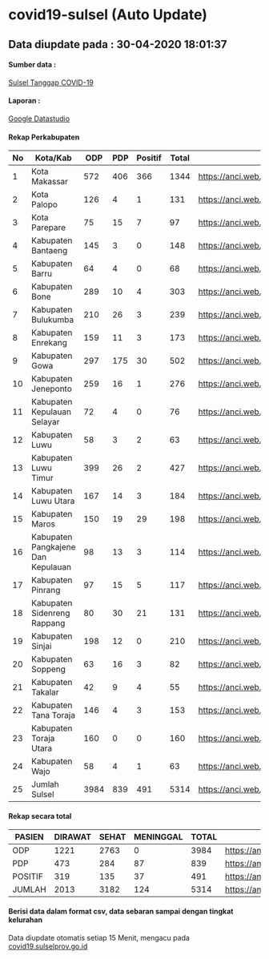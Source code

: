 
# covid19-sulsel (Auto Update)

## Data diupdate pada : 30-04-2020 18:01:37

#### Sumber data :
[Sulsel Tanggap COVID-19](https://covid19.sulselprov.go.id)

#### Laporan :
[Google Datastudio](https://datastudio.google.com/s/uzrboX-8kow)

#### Rekap Perkabupaten 
|No|Kota/Kab|ODP|PDP|Positif|Total|Link|
| --- | --- | --- | --- | --- | --- | --- |
|1|Kota Makassar|572|406|366|1344|https://anci.web.id/cor/kota_makassar|
|2|Kota Palopo|126|4|1|131|https://anci.web.id/cor/kota_palopo|
|3|Kota Parepare|75|15|7|97|https://anci.web.id/cor/kota_parepare|
|4|Kabupaten Bantaeng|145|3|0|148|https://anci.web.id/cor/kabupaten_bantaeng|
|5|Kabupaten Barru|64|4|0|68|https://anci.web.id/cor/kabupaten_barru|
|6|Kabupaten Bone|289|10|4|303|https://anci.web.id/cor/kabupaten_bone|
|7|Kabupaten Bulukumba|210|26|3|239|https://anci.web.id/cor/kabupaten_bulukumba|
|8|Kabupaten Enrekang|159|11|3|173|https://anci.web.id/cor/kabupaten_enrekang|
|9|Kabupaten Gowa|297|175|30|502|https://anci.web.id/cor/kabupaten_gowa|
|10|Kabupaten Jeneponto|259|16|1|276|https://anci.web.id/cor/kabupaten_jeneponto|
|11|Kabupaten Kepulauan Selayar|72|4|0|76|https://anci.web.id/cor/kabupaten_kepulauan_selayar|
|12|Kabupaten Luwu|58|3|2|63|https://anci.web.id/cor/kabupaten_luwu|
|13|Kabupaten Luwu Timur|399|26|2|427|https://anci.web.id/cor/kabupaten_luwu_timur|
|14|Kabupaten Luwu Utara|167|14|3|184|https://anci.web.id/cor/kabupaten_luwu_utara|
|15|Kabupaten Maros|150|19|29|198|https://anci.web.id/cor/kabupaten_maros|
|16|Kabupaten Pangkajene Dan Kepulauan|98|13|3|114|https://anci.web.id/cor/kabupaten_pangkajene_dan_kepulauan|
|17|Kabupaten Pinrang|97|15|5|117|https://anci.web.id/cor/kabupaten_pinrang|
|18|Kabupaten Sidenreng Rappang|80|30|21|131|https://anci.web.id/cor/kabupaten_sidenreng_rappang|
|19|Kabupaten Sinjai|198|12|0|210|https://anci.web.id/cor/kabupaten_sinjai|
|20|Kabupaten Soppeng|63|16|3|82|https://anci.web.id/cor/kabupaten_soppeng|
|21|Kabupaten Takalar|42|9|4|55|https://anci.web.id/cor/kabupaten_takalar|
|22|Kabupaten Tana Toraja|146|4|3|153|https://anci.web.id/cor/kabupaten_tana_toraja|
|23|Kabupaten Toraja Utara|160|0|0|160|https://anci.web.id/cor/kabupaten_toraja_utara|
|24|Kabupaten Wajo|58|4|1|63|https://anci.web.id/cor/kabupaten_wajo|
|25|Jumlah Sulsel|3984|839|491|5314|https://anci.web.id/cor/jumlah_sulsel|

#### Rekap secara total

| PASIEN | DIRAWAT | SEHAT | MENINGGAL | TOTAL | LINK |
| ---- | -------- | ---- | ---- |  ---- | ---- |
| ODP | 1221 | 2763 | 0 | 3984 | https://anci.web.id/cor/odp_detail.html |
| PDP | 473 | 284 | 87 | 839 | https://anci.web.id/cor/pdp_detail.html |
| POSITIF | 319 | 135 | 37 | 491 | https://anci.web.id/cor/positif_detail.html |
| JUMLAH | 2013 | 3182 | 124 | 5314 | https://anci.web.id/cor/jumlah_sulsel/ |

 
#### Berisi data dalam format csv, data sebaran sampai dengan tingkat kelurahan

Data diupdate otomatis setiap 15 Menit, mengacu pada [covid19.sulselprov.go.id](https://covid19.sulselprov.go.id)


